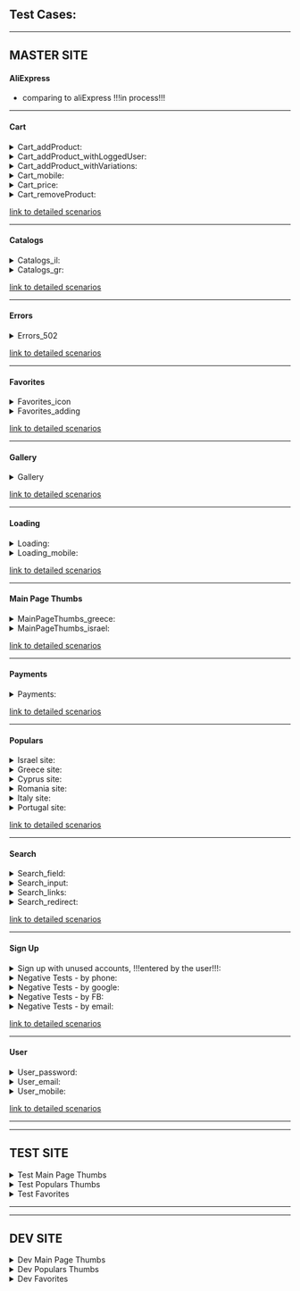 ## Test Cases:

----

## MASTER SITE


#### AliExpress

- comparing to aliExpress !!!in process!!!
	
----

#### Cart

<details><summary>Cart_addProduct:</summary>
<p>   
 
- adding a product to the cart from quick pop-up page
- adding a product to the cart from second product pop-up page            
- adding a product to the cart from less-than-5 tab
- adding a product to the cart from category 
- adding a product to the cart from product page
- adding both a product from aliExpress and a product from Amazon to the cart
</p>
</details> 
 
   
<details><summary>Cart_addProduct_withLoggedUser:</summary>
<p>   
 
- adding a product while unlogged, and the logging in and checking for the product in the cart
- adding a product then disconnecting and logging in back, and checking for the product in the cart

</p>
</details> 
 
   
<details><summary>Cart_addProduct_withVariations:</summary>
<p>   
 
- adding a product to the cart - with one variation
- adding a product to the cart - with two variations
- adding a same product twice to the cart, each time with one different variation 
- adding a same product twice to the cart, each time with two different variation (while the first is the same in both cases)        
- adding twice the same product to the cart, using plus-one button
- adding twice the same product to the cart, using quantity button
- adding twice the same product to the cart, using quantity and then plus-one buttons
- adding twice the same product to the cart, by changing quantity manually in the cart
 </p>
</details> 
    
<details><summary>Cart_mobile:</summary>
<p>   
 
- checking the final sum in the cart affected by changing the quantity in the cart
- adding product to the cart and changing quantity manually in the cart, for more then 10 items        
- removing product from from the cart
- removing product from the cart to favorites
</p>
</details> 
   
<details><summary>Cart_price:</summary>
<p>   
 
- checking the final sum in the cart includes the delivery
- checking the final sum in the cart includes the discount
- checking the final sum in the cart includes all products in the cart
- checking the final sum in the cart affected by the quantity of the product
- checking the final sum in the cart includes all different variations of the same product
- checking the final sum in the cart affected by removing one of the products
- checking the final sum in the cart affected by changing the quantity in the cart
</p>
</details> 
               
<details><summary>Cart_removeProduct:</summary>
<p>   
 
- removing product from the cart
- removing product from the cart to the favorites
- removing product from the cart and then returning it back
- adding same product twice with different variations, and then removing one of them from the cart
- removing product from the payment page   
- removing product to favorites from the payment page
</p>
</details> 

[link to detailed scenarios](https://gitlab.com/morozov_igor/zipyqasvet/-/blob/master/svet-zipy/svet-zipy/TestCases_detailedSteps/Cart%20tests.md)
           
----

#### Catalogs

<details><summary>Сatalogs_il:</summary>
<p>   
 
- Сatalogs_il_aliExpress_combined (with parameters)
- Сatalogs_il_aliExpress_separated
- Сatalogs_il_amazon_combined (with parameters)
- Сatalogs_il_amazon_separated
</p>
</details> 
  
  
 <details><summary>Сatalogs_gr:</summary>
<p>   
  
- Сatalogs_gr_aliExpress_combined (with parameters)
- Сatalogs_gr_aliExpress_separated
- Сatalogs_gr_amazon_combined (with parameters)
- Сatalogs_gr_amazon_separated
 </p>
</details> 
  	
[link to detailed scenarios](https://gitlab.com/morozov_igor/zipyqasvet/-/blob/master/svet-zipy/svet-zipy/TestCases_detailedSteps/Catalogs%20tests.md)

----

#### Errors

<details><summary>Errors_502</summary>
<p>   
 
- catching 502 error while opening many tabs in categories - Greece
- catching 502 error while opening many tabs in categories - Portugal
- catching 502 error while opening many tabs in categories - Israel
- catching 502 error while opening many tabs in deals - Greece
- catching 502 error while opening many tabs in deals - Portugal
- catching 502 error while opening many tabs in deals - Israel
</p>
</details> 

[link to detailed scenarios](https://gitlab.com/morozov_igor/zipyqasvet/-/blob/master/svet-zipy/svet-zipy/TestCases_detailedSteps/Errors%20tests.md)
   	  
----
    
#### Favorites

<details><summary>Favorites_icon</summary>
<p>   
 
- appearance of favorite-pin icon on thumbnail, on mouse hover
- correct colors of favorite-pin button
</p>
</details> 


<details><summary>Favorites_adding</summary>
 <p>   
 
- adding to favorites from product page
- adding to favorites from product pop-up page
- adding to favorites from daily deals thumbnail
- adding to favorites from less-than-5 tab
- adding to favorites from search thumbnail
- adding to favorites from category 
</p>
</details> 

[link to detailed scenarios](https://gitlab.com/morozov_igor/zipyqasvet/-/blob/master/svet-zipy/svet-zipy/TestCases_detailedSteps/Favorites%20tests.md)
   
----

#### Gallery

<details><summary>Gallery</summary>
 <p> 
 
- updating gallery image according to the chosen variation
- updating gallery image after changing chosen variation
- updating gallery image after sliding left
- updating updating gallery image after sliding right
- updating gallery image after sliding more the once
- adding image near the chosen variation according to the choice
- updating image near the variation after changing the chosen variation
</p>
</details> 

[link to detailed scenarios](https://gitlab.com/morozov_igor/zipyqasvet/-/blob/master/svet-zipy/svet-zipy/TestCases_detailedSteps/Gallery%20tests.md)
   
----
 
#### Loading

<details><summary>Loading:</summary>
<p>   
 
- presence of loader-spinner on thumbnail click
- updating of loader-spinner after clicking on another thumbnail
</p>
</details> 
  
  
 <details><summary>Loading_mobile:</summary>
 <p>   
 
- TestsMobile - presence of loader-spinner on thumbnail click
- TestsMobile - updating of loader-spinner after clicking on another thumbnail
</p>
</details> 

[link to detailed scenarios](https://gitlab.com/morozov_igor/zipyqasvet/-/blob/master/svet-zipy/svet-zipy/TestCases_detailedSteps/Loading%20tests.md)
        
----
    
#### Main Page Thumbs

<details><summary>MainPageThumbs_greece:</summary>
<p>   
 
- opening main page thumbnails in Greece site
- opening main page thumbnails in Greece site - ebay
- opening main page thumbnails in Greece site - amazon
</p>
</details> 
  
  
<details><summary>MainPageThumbs_israel:</summary>
 <p>   
 
- opening main page thumbnails in Israel site  
</p>
</details> 

[link to detailed scenarios](https://gitlab.com/morozov_igor/zipyqasvet/-/blob/master/svet-zipy/svet-zipy/TestCases_detailedSteps/MainPage%20tests.md)
              	
----

#### Payments

<details><summary>Payments:</summary>
 <p> 
 
- buying product, directly from search
- buying product from the cart
- buying all products from the cart
- buying product directly from its page, when there is another product in the cart
- buying product from aliExpress
- buying product from amazon
- buying random product, from lessThan5 tab 
</p>
</details> 

[link to detailed scenarios](https://gitlab.com/morozov_igor/zipyqasvet/-/blob/master/svet-zipy/svet-zipy/TestCases_detailedSteps/Payment%20tests.md)

---- 
          
#### Populars

<details><summary>Israel site:</summary>
<p>   
 
- populars thumbnails on aliExpress page
</p>
</details> 
 
 
<details><summary>Greece site:</summary>
<p>   
 
- populars thumbnails on aliExpress page
- populars thumbnails on ebay page
- populars thumbnails on amazon page
</p>
</details> 
 
 
<details><summary>Cyprus site:</summary>
<p>   
 
- populars thumbnails on aliExpress page
- populars thumbnails on ebay page
- populars thumbnails on amazon page 
</p>
</details> 
   
   
<details><summary>Romania site:</summary>
<p>   
 
- populars thumbnails on aliExpress page
- populars thumbnails on ebay page
- populars thumbnails on amazon page
</p>
</details> 
    
    
<details><summary>Italy site:</summary>
<p>   
 
- populars thumbnails on aliExpress page
- populars thumbnails on ebay page
- populars thumbnails on amazon page 
</p>
</details> 
  
  
<details><summary>Portugal site:</summary>
<p>   
 
- populars thumbnails on aliExpress page
- populars thumbnails on ebay page
- populars thumbnails on amazon page    	
</p>
</details> 

[link to detailed scenarios](https://gitlab.com/morozov_igor/zipyqasvet/-/blob/master/svet-zipy/svet-zipy/TestCases_detailedSteps/Populars%20tests.md)
  
----

#### Search

<details><summary>Search_field:</summary>
<p>   
 
- clearing search field
- performing empty search
- opening of dropdown autocomplete menu
- closing of dropdown autocomplete menu after clearing the search field
- performing search with autocomplete hint
- keeping the keyword in search field after switching to amazon
- keeping the keyword search after switching to ebay
- keeping the keyword search after switching to Less-than-5
- clearing the keyword in search field after switching to amazon
- clearing the keyword search after switching to ebay
- clearing the keyword search after switching to Less-than-5
</p>
</details> 
     
     
<details><summary>Search_input:</summary>
<p>   
 
- searching in Israel site - in english
- searching in Israel site - in hebrew
- searching in Portugal site - in english
- searching in Portugal site - in portuguese with special characters
- searching with special signs - apostrophe
- searching with special signs - dash
- searching with special signs - parenthesis
- searching with special signs - bracket
 </p>
</details> 
    
    
<details><summary>Search_links:</summary>
<p>   
 
- searching on Israel site - link from aliExpress
- searching on Israel site - link from ebay
- searching on Israel site - link from amazon
- searching on Greece site - link from aliExpress
- searching on Greece site - link from ebay.de
- searching on Greece site - link from amazon.de
</p>
</details> 
     
     
<details><summary>Search_redirect:</summary>
<p>   
 
- redirecting search results from amazon to other, if nothing found
- redirecting search results from ebay to other, if nothing found
- redirecting search results from ebay to other, more suitable, when smart search is on
- redirecting search results from aliExpress to other, if nothing found
</p>
</details> 
 
 
[link to detailed scenarios](https://gitlab.com/morozov_igor/zipyqasvet/-/blob/master/svet-zipy/svet-zipy/TestCases_detailedSteps/Search%20tests.md)
          
----
              
#### Sign Up

<details><summary>Sign up with unused accounts, !!!entered by the user!!!:</summary>
<p>   
 
- sign up with unused email, entered by the user
- sign up with unused phone number, entered by the user
- sign up with unused google account, entered by the user
- sign up with unused facebook account, entered by the user
 </p>
</details> 
        
        
 <details><summary>Negative Tests - by phone:</summary>
 <p>   
 
- existing number
- empty number
- number too short 
- number too long 
- number including non digit signs in the middle
- number starting not with 0
- wired phone number
- illegal mobile number
- illegal wired phone number
- sign up with incorrect phone, entered by the user !!!user input required!!!
</p>
</details> 
       
         
 <details><summary>Negative Tests - by google:</summary>
 <p>   
 
- email with no google account
- incorrect email
- empty email 
- empty password
- wrong password
- sign up with incorrect Google details, entered by user !!!user input required!!!
</p>
</details> 
      
         
 <details><summary>Negative Tests - by FB:</summary>
 <p>   
 
- email with no FB account
- phone with no FB account
- incorrect email
- empty email 
- empty password
- wrong password
- sign up with incorrect FB details, entered by user !!!user input required!!!
</p>
</details> 
       
         
 <details><summary>Negative Tests - by email:</summary>
 <p>   
 
- existing email
- wrong email- domain without "@"
- wrong email- empty
- wrong email- domain with non-alphanumeric
- wrong email- empty domain
- wrong email- no dot after domain
- wrong email- no ending
- wrong email- ending with non-alphabetic
- wrong email- starting with non-alphanumeric
- wrong email- name with space
- wrong email- empty name
- wrong email- domain with one char only
- wrong email- ending with one char only
- wrong email- longer than 254 chars
- wrong password - shorter than 5 chars
- wrong password - longer than 100 chars
- wrong password - empty
- sign up with unchecked terms of use
- sign up with incorrect email and password, entered by the user !!!user input required!!!
</p>
</details> 

[link to detailed scenarios](https://gitlab.com/morozov_igor/zipyqasvet/-/blob/master/svet-zipy/svet-zipy/TestCases_detailedSteps/SignUp%20tests.md)
 
----        
     
#### User

<details><summary>User_password:</summary>
<p>   
 
- changing the password
- recovering the password  !!!user input required!!!
</p>
</details> 
 
 
<details><summary>User_email:</summary>
<p>   
 
- changing the email  
</p>
</details> 
        
         
<details><summary>User_mobile:</summary>
<p>   
 
- TestsMobile - changing the password
- TestsMobile - changing the email
 </p>
</details> 
 

[link to detailed scenarios](https://gitlab.com/morozov_igor/zipyqasvet/-/blob/master/svet-zipy/svet-zipy/TestCases_detailedSteps/User%20tests.md)
 
          
----        
----        
                
## TEST SITE

<details><summary> Test Main Page Thumbs</summary>
<p>   
same as master site:
 
- Test_MainPageThumbs_greece
- Test_MainPageThumbs_israel

</p>
</details> 


<details><summary> Test Populars Thumbs</summary>
<p>   
same as master site:
 
- Israel site
- Greece site
- Cyprus site
- Romania site
- Italy site
- Portugal site
</p>
</details> 


<details><summary> Test Favorites </summary>
<p>   
same as master site:
 
- Favorites_icon
- Favorites_adding

</p>
</details> 


----   
----   
     
## DEV SITE

<details><summary>Dev Main Page Thumbs</summary>
<p>   
same as master site:
 
- Dev_MainPageThumbs_greece
- Dev_MainPageThumbs_israel

</p>
</details> 


<details><summary>Dev Populars Thumbs</summary>
<p>   
same as master site:
 
- Israel site
- Greece site
- Cyprus site
- Romania site
- Italy site
- Portugal site
</p>
</details> 


<details><summary>Dev Favorites</summary>
<p>   
same as master site:
 
- Favorites_icon
- Favorites_adding

</p>
</details> 
  